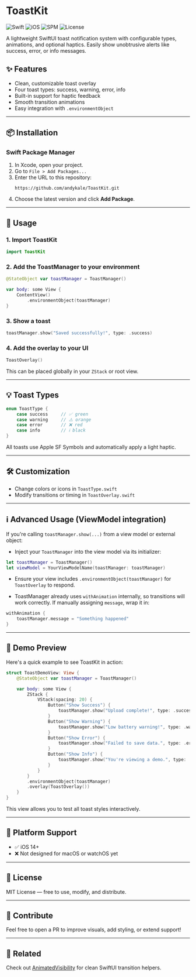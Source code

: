 # ToastKit

![Swift](https://img.shields.io/badge/Swift-5.7-orange)
![iOS](https://img.shields.io/badge/iOS-14%2B-blue)
![SPM](https://img.shields.io/badge/SPM-Compatible-brightgreen)
![License](https://img.shields.io/badge/license-MIT-lightgray)

A lightweight SwiftUI toast notification system with configurable types, animations, and optional haptics. Easily show unobtrusive alerts like success, error, or info messages.

## ✨ Features
- Clean, customizable toast overlay
- Four toast types: success, warning, error, info
- Built-in support for haptic feedback
- Smooth transition animations
- Easy integration with `.environmentObject`

---

## 📦 Installation

### Swift Package Manager
1. In Xcode, open your project.
2. Go to `File > Add Packages...`
3. Enter the URL to this repository:
   ```
   https://github.com/andykale/ToastKit.git
   ```
4. Choose the latest version and click **Add Package**.

---

## 🚀 Usage

### 1. Import ToastKit
```swift
import ToastKit
```

### 2. Add the ToastManager to your environment
```swift
@StateObject var toastManager = ToastManager()

var body: some View {
    ContentView()
        .environmentObject(toastManager)
}
```

### 3. Show a toast
```swift
toastManager.show("Saved successfully!", type: .success)
```

### 4. Add the overlay to your UI
```swift
ToastOverlay()
```
This can be placed globally in your `ZStack` or root view.

---

## 💡 Toast Types

```swift
enum ToastType {
    case success     // ✅ green
    case warning     // ⚠️ orange
    case error       // ❌ red
    case info        // ℹ️ black
}
```

All toasts use Apple SF Symbols and automatically apply a light haptic.

---

## 🛠 Customization
- Change colors or icons in `ToastType.swift`
- Modify transitions or timing in `ToastOverlay.swift`

---

## ℹ️ Advanced Usage (ViewModel integration)
If you're calling `toastManager.show(...)` from a view model or external object:

- Inject your `ToastManager` into the view model via its initializer:

```swift
let toastManager = ToastManager()
let viewModel = YourViewModelName(toastManager: toastManager)
```

- Ensure your view includes `.environmentObject(toastManager)` for `ToastOverlay` to respond.

- ToastManager already uses `withAnimation` internally, so transitions will work correctly. If manually assigning `message`, wrap it in:

```swift
withAnimation {
    toastManager.message = "Something happened"
}
```

---

## 🎥 Demo Preview

Here's a quick example to see ToastKit in action:

```swift
struct ToastDemoView: View {
    @StateObject var toastManager = ToastManager()

    var body: some View {
        ZStack {
            VStack(spacing: 20) {
                Button("Show Success") {
                    toastManager.show("Upload complete!", type: .success)
                }
                Button("Show Warning") {
                    toastManager.show("Low battery warning!", type: .warning)
                }
                Button("Show Error") {
                    toastManager.show("Failed to save data.", type: .error)
                }
                Button("Show Info") {
                    toastManager.show("You're viewing a demo.", type: .info)
                }
            }
        }
        .environmentObject(toastManager)
        .overlay(ToastOverlay())
    }
}
```

This view allows you to test all toast styles interactively.

---

## 📱 Platform Support
- ✅ iOS 14+
- ❌ Not designed for macOS or watchOS yet

---

## 📄 License
MIT License — free to use, modify, and distribute.

---

## 🙌 Contribute
Feel free to open a PR to improve visuals, add styling, or extend support!

---

## 🔗 Related
Check out [AnimatedVisibility](https://github.com/andykale/animated-visibility-swiftui) for clean SwiftUI transition helpers.
